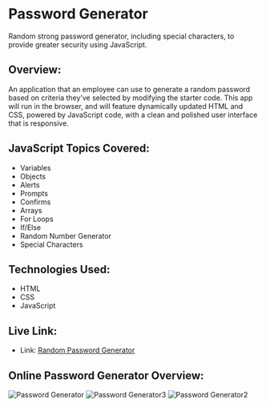 # Password Generator
Random strong password generator, including special characters, to provide greater security using JavaScript.

## Overview: 

An application that an employee can use to generate a random password based on criteria they’ve selected by modifying the starter code. This app will run in the browser, and will feature dynamically updated HTML and CSS, powered by JavaScript code, with a clean and polished user interface that is responsive.

## JavaScript Topics Covered:
* Variables
* Objects
* Alerts
* Prompts
* Confirms
* Arrays
* For Loops
* If/Else
* Random Number Generator
* Special Characters

## Technologies Used:
* HTML
* CSS
* JavaScript


## Live Link:
* Link: [Random Password Generator](https://inalo1.github.io/Password-Generator/)

## Online Password Generator Overview:
![Password Generator ](https://user-images.githubusercontent.com/73044038/99030457-b4685780-253a-11eb-8b05-8f6657c319f2.png)
![Password Generator3](https://user-images.githubusercontent.com/73044038/99031419-a6b3d180-253c-11eb-9928-6c11d2be312a.png)
![Password Generator2](https://user-images.githubusercontent.com/73044038/99030530-e1b50580-253a-11eb-8c91-10529e125a3c.png)


